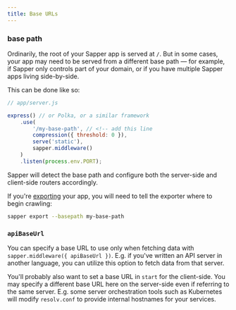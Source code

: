 ```yaml
---
title: Base URLs
---
```


### base path

Ordinarily, the root of your Sapper app is served at `/`. But in some cases, your app may need to be served from a different base path — for example, if Sapper only controls part of your domain, or if you have multiple Sapper apps living side-by-side.

This can be done like so:

```js
// app/server.js

express() // or Polka, or a similar framework
	.use(
		'/my-base-path', // <!-- add this line
		compression({ threshold: 0 }),
		serve('static'),
		sapper.middleware()
	)
	.listen(process.env.PORT);
```

Sapper will detect the base path and configure both the server-side and client-side routers accordingly.

If you're [exporting](docs#Exporting) your app, you will need to tell the exporter where to begin crawling:

```bash
sapper export --basepath my-base-path
```

### `apiBaseUrl`

You can specify a base URL to use only when fetching data with `sapper.middleware({ apiBaseUrl })`. E.g. if you've written an API server in another language, you can utilize this option to fetch data from that server.

You'll probably also want to set a base URL in `start` for the client-side. You may specify a different base URL here on the server-side even if referring to the same server. E.g. some server orchestration tools such as Kubernetes will modify `resolv.conf` to provide internal hostnames for your services.
